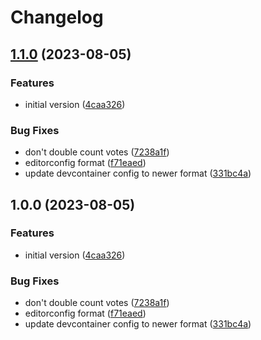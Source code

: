 # Changelog

## [1.1.0](https://github.com/oplik0/nodebb-plugin-total-vote-count/compare/v1.0.0...v1.1.0) (2023-08-05)


### Features

* initial version ([4caa326](https://github.com/oplik0/nodebb-plugin-total-vote-count/commit/4caa326235aa9226a9b473eb343f87078692c9e7))


### Bug Fixes

* don't double count votes ([7238a1f](https://github.com/oplik0/nodebb-plugin-total-vote-count/commit/7238a1fdbfa44600ee01bf0c7633d01494b0ce05))
* editorconfig format ([f71eaed](https://github.com/oplik0/nodebb-plugin-total-vote-count/commit/f71eaedd247a1b0e5bf161dd62217a7175d7688a))
* update devcontainer config to newer format ([331bc4a](https://github.com/oplik0/nodebb-plugin-total-vote-count/commit/331bc4a8a5f3e0f9eb326e25bebfad263c7f84ec))

## 1.0.0 (2023-08-05)


### Features

* initial version ([4caa326](https://github.com/oplik0/nodebb-plugin-total-vote-count/commit/4caa326235aa9226a9b473eb343f87078692c9e7))


### Bug Fixes

* don't double count votes ([7238a1f](https://github.com/oplik0/nodebb-plugin-total-vote-count/commit/7238a1fdbfa44600ee01bf0c7633d01494b0ce05))
* editorconfig format ([f71eaed](https://github.com/oplik0/nodebb-plugin-total-vote-count/commit/f71eaedd247a1b0e5bf161dd62217a7175d7688a))
* update devcontainer config to newer format ([331bc4a](https://github.com/oplik0/nodebb-plugin-total-vote-count/commit/331bc4a8a5f3e0f9eb326e25bebfad263c7f84ec))
